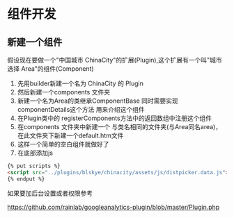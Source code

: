 # 组件开发

## 新建一个组件

 假设现在要做一个"中国城市 ChinaCity"的扩展(Plugin),这个扩展有一个叫"城市选择 Area"的组件(Component)

1. 先用builder新建一个名为 ChinaCity 的 Plugin
1. 然后新建一个components 文件夹
1. 新建一个名为Area的类继承ComponentBase 同时需要实现componentDetails这个方法 用来介绍这个组件
1. 在Plugin类中的 registerComponents方法中的返回数组中注册这个组件
1. 在components 文件夹中新建一个 与类名相同的文件夹(与Area同名area)，在此文件夹下新建一个default.htm文件
1. 这样一个简单的空白组件就做好了
1. 在底部添加js

  ```html
  {% put scripts %}
  <script src="../plugins/blskye/chinacity/assets/js/distpicker.data.js"></script>
  {% endput %}
  ```

  如果要加后台设置或者权限参考

  https://github.com/rainlab/googleanalytics-plugin/blob/master/Plugin.php
